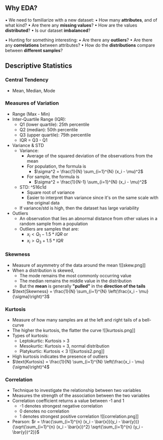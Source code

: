## Why EDA?
• We need to familiarize with a new dataset: 
	• How many **attributes**, and of what kind?
	• Are there any **missing values**?
	• How are the values **distributed**?
	• Is our dataset **imbalanced**? 

• Hunting for something interesting:
	• Are there any **outliers**?
	• Are there any **correlations** between attributes?
	• How do the **distributions** compare between **different samples**?
## Descriptive Statistics
### Central Tendency
- Mean, Median, Mode
### Measures of Variation
- Range (Max - Min)
- Inter-Quartile Range (IQR):
	- Q1 (lower quartile): 25th percentile
	- Q2 (median): 50th percentile 
	- Q3 (upper quartile): 75th percentile
	- IQR = Q3 - Q1
- Variance & STD
	- Variance: 
		- Average of the squared deviation of the observations from the mean
		- For population, the formula is
			- $\sigma^2 = \frac{1}{N} \sum_{i=1}^{N} (x_i - \mu)^2$
		- For sample, the formula is
			-  $\sigma^2 = \frac{1}{N-1} \sum_{i=1}^{N} (x_i - \mu)^2$
	- STD: ^516c1d
		- Square root of variance
		- Easier to interpret than variance since it's on the same scale with the original data
	- If variance/std is high, then the dataset has large variability
- Outliers
	- An observation that lies an abnormal distance from other values in a random sample from a population
	- Outliers are samples that are:
		- $x_i < Q_1-1.5*IQR$ or 
		- $x_i > Q_3 + 1.5*IQR$
### Skewness
- Measure of asymmetry of the data around the mean
![[skew.png]]
- When a distribution is skewed,
	- The mode remains the most commonly occurring value
	- The median remains the middle value in the distribution
	- But the **mean** is generally **"pulled"** in the **direction of the tails**
- $\text{Skewness} = \frac{1}{N} \sum_{i=1}^{N} \left(\frac{x_i - \mu}{\sigma}\right)^3$
### Kurtosis
- Measure of how many samples are at the left and right tails of a bell-curve 
- The higher the kurtosis, the flatter the curve
![[kurtosis.png]]
- Types of kurtosis:
	- Leptokurtic: Kurtosis > 3
	- Mesokurtic: Kurtosis = 3, normal distribution
	- Platykurtic: Kurtosis < 3
	![[kurtosis2.png]]
- High kurtosis indicates the presence of outliers
- $\text{Kurtosis} = \frac{1}{N} \sum_{i=1}^{N} \left(\frac{x_i - \mu}{\sigma}\right)^4$
### Correlation
- Technique to investigate the relationship between two variables
- Measures the strength of the association between the two variables
- Correlation coefficient returns a value between -1 and 1
	- -1 denotes strongest negative correlation
	- 0 denotes no correlation
	- 1 denotes strongest positive correlation
![[correlation.png]]
- Pearson: $r = \frac{\sum_{i=1}^{n} (x_i - \bar{x})(y_i - \bar{y})}{\sqrt{\sum_{i=1}^{n} (x_i - \bar{x})^2} \sqrt{\sum_{i=1}^{n} (y_i - \bar{y})^2}}$